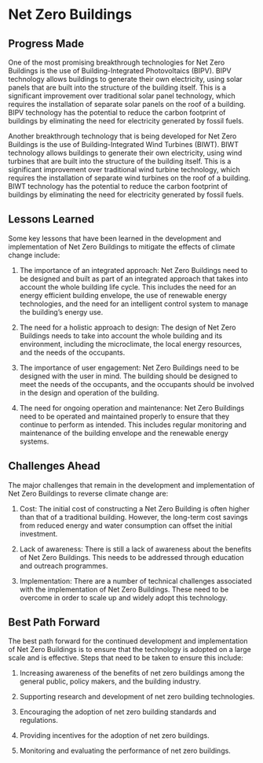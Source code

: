 # Net Zero Buildings

## Progress Made

One of the most promising breakthrough technologies for Net Zero Buildings is the use of Building-Integrated Photovoltaics (BIPV). BIPV technology allows buildings to generate their own electricity, using solar panels that are built into the structure of the building itself. This is a significant improvement over traditional solar panel technology, which requires the installation of separate solar panels on the roof of a building. BIPV technology has the potential to reduce the carbon footprint of buildings by eliminating the need for electricity generated by fossil fuels.

Another breakthrough technology that is being developed for Net Zero Buildings is the use of Building-Integrated Wind Turbines (BIWT). BIWT technology allows buildings to generate their own electricity, using wind turbines that are built into the structure of the building itself. This is a significant improvement over traditional wind turbine technology, which requires the installation of separate wind turbines on the roof of a building. BIWT technology has the potential to reduce the carbon footprint of buildings by eliminating the need for electricity generated by fossil fuels.

## Lessons Learned

Some key lessons that have been learned in the development and implementation of Net Zero Buildings to mitigate the effects of climate change include:

1. The importance of an integrated approach: Net Zero Buildings need to be designed and built as part of an integrated approach that takes into account the whole building life cycle. This includes the need for an energy efficient building envelope, the use of renewable energy technologies, and the need for an intelligent control system to manage the building’s energy use.

2. The need for a holistic approach to design: The design of Net Zero Buildings needs to take into account the whole building and its environment, including the microclimate, the local energy resources, and the needs of the occupants.

3. The importance of user engagement: Net Zero Buildings need to be designed with the user in mind. The building should be designed to meet the needs of the occupants, and the occupants should be involved in the design and operation of the building.

4. The need for ongoing operation and maintenance: Net Zero Buildings need to be operated and maintained properly to ensure that they continue to perform as intended. This includes regular monitoring and maintenance of the building envelope and the renewable energy systems.

## Challenges Ahead

The major challenges that remain in the development and implementation of Net Zero Buildings to reverse climate change are:

1. Cost: The initial cost of constructing a Net Zero Building is often higher than that of a traditional building. However, the long-term cost savings from reduced energy and water consumption can offset the initial investment.

2. Lack of awareness: There is still a lack of awareness about the benefits of Net Zero Buildings. This needs to be addressed through education and outreach programmes.

3. Implementation: There are a number of technical challenges associated with the implementation of Net Zero Buildings. These need to be overcome in order to scale up and widely adopt this technology.

## Best Path Forward

The best path forward for the continued development and implementation of Net Zero Buildings is to ensure that the technology is adopted on a large scale and is effective. Steps that need to be taken to ensure this include:

1. Increasing awareness of the benefits of net zero buildings among the general public, policy makers, and the building industry.

2. Supporting research and development of net zero building technologies.

3. Encouraging the adoption of net zero building standards and regulations.

4. Providing incentives for the adoption of net zero buildings.

5. Monitoring and evaluating the performance of net zero buildings.

